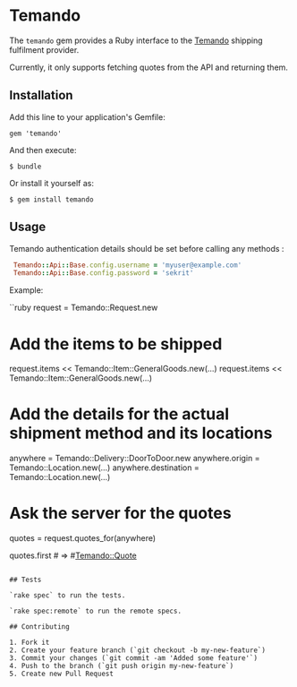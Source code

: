 # Temando

The `temando` gem provides a Ruby interface to the
[Temando](https://www.temando.com/) shipping fulfilment provider.

Currently, it only supports fetching quotes from the API and returning
them.

## Installation

Add this line to your application's Gemfile:

    gem 'temando'

And then execute:

    $ bundle

Or install it yourself as:

    $ gem install temando

## Usage

Temando authentication details should be set before calling any methods :

```ruby
 Temando::Api::Base.config.username = 'myuser@example.com'
 Temando::Api::Base.config.password = 'sekrit'
```

Example:

``ruby
request = Temando::Request.new

# Add the items to be shipped
request.items << Temando::Item::GeneralGoods.new(...)
request.items << Temando::Item::GeneralGoods.new(...)

# Add the details for the actual shipment method and its locations
anywhere = Temando::Delivery::DoorToDoor.new
anywhere.origin      = Temando::Location.new(...)
anywhere.destination = Temando::Location.new(...)

# Ask the server for the quotes
quotes = request.quotes_for(anywhere)

quotes.first # => #<Temando::Quote>
```

## Tests

`rake spec` to run the tests.

`rake spec:remote` to run the remote specs.

## Contributing

1. Fork it
2. Create your feature branch (`git checkout -b my-new-feature`)
3. Commit your changes (`git commit -am 'Added some feature'`)
4. Push to the branch (`git push origin my-new-feature`)
5. Create new Pull Request
